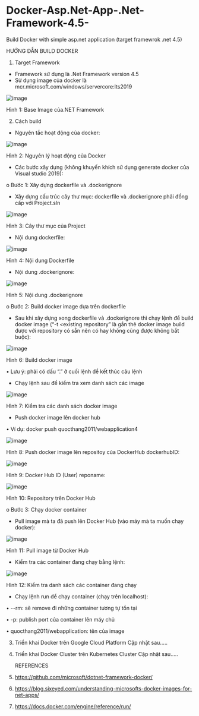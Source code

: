 # Docker-Asp.Net-App-.Net-Framework-4.5-
Build Docker with simple asp.net application (target framewrok .net 4.5)

HƯỚNG DẪN BUILD DOCKER 
1.	Target Framework
-	Framework sử dụng là .Net Framework version 4.5
-	Sử dụng image của docker là mcr.microsoft.com/windows/servercore:lts2019
 
 ![image](https://user-images.githubusercontent.com/49808778/124849258-a20ac480-dfc8-11eb-862d-4b24d575743e.png)

Hình 1: Base Image của.NET Framework

2.	Cách build
-	Nguyên tắc hoạt động của docker:
 
 ![image](https://user-images.githubusercontent.com/49808778/124849273-a7680f00-dfc8-11eb-8265-584b83404f47.png)

Hình 2: Nguyên lý hoạt động của Docker

-	Các bước xây dựng (không khuyến khích sử dụng generate docker của Visual studio 2019):

o	Bước 1: Xây dựng dockerfile và .dockerignore

+ Xây dựng cấu trúc cây thư mục: dockerfile và .dockerignore phải đồng cấp với Project.sln
 
 ![image](https://user-images.githubusercontent.com/49808778/124849292-acc55980-dfc8-11eb-9067-c8cc9254c7df.png)

Hình 3: Cây thư mục của Project

+ Nội dung dockerfile:
 
 ![image](https://user-images.githubusercontent.com/49808778/124849330-c23a8380-dfc8-11eb-8488-20e045fcfe1c.png)

Hình 4: Nội dung Dockerfile

+ Nội dung .dockerignore:
 
 ![image](https://user-images.githubusercontent.com/49808778/124849342-c8306480-dfc8-11eb-83fe-e28345dbd678.png)

Hình 5: Nội dung .dockerignore

o	Bước 2: Build docker image dựa trên dockerfile

+ Sau khi xây dựng xong dockerfile và .dockerignore thì chạy lệnh để build docker image (“-t <existing repository” là gắn thẻ docker image build được với repository có sẵn nên có hay không cũng được không bắt buộc):
 
 
 ![image](https://user-images.githubusercontent.com/49808778/124849356-d1213600-dfc8-11eb-88e8-7bb5b7811205.png)

Hình 6: Build docker image

•	Lưu ý: phải có dấu “.” ở cuối lệnh để kết thúc câu lệnh

+ Chạy lệnh sau để kiểm tra xem danh sách các image
 
 ![image](https://user-images.githubusercontent.com/49808778/124849365-d7171700-dfc8-11eb-88e9-d4bae107c64a.png)

Hình 7: Kiểm tra các danh sách docker image

+ Push docker image lên docker hub 
 
•	Ví dụ: docker push quocthang2011/webapplication4
 
 ![image](https://user-images.githubusercontent.com/49808778/124849378-dda58e80-dfc8-11eb-9f27-cd3e498590dd.png)

Hình 8: Push docker image lên repositoy của DockerHub
dockerhubID: 
 
 ![image](https://user-images.githubusercontent.com/49808778/124849385-e1d1ac00-dfc8-11eb-9e2c-07e989ace787.png)

Hình 9: Docker Hub ID (User)
reponame:
 
 ![image](https://user-images.githubusercontent.com/49808778/124849392-e4340600-dfc8-11eb-820b-4ae5a3b15ef1.png)

Hình 10: Repository trên Docker Hub

o	Bước 3: Chạy docker container

+ Pull image mà ta đã push lên Docker Hub (vào máy mà ta muốn chạy docker):
 
 ![image](https://user-images.githubusercontent.com/49808778/124849405-e8f8ba00-dfc8-11eb-87ee-98cfc84a6c1c.png)

Hình 11: Pull image từ Docker Hub

+ Kiểm tra các container đang chạy bằng lệnh: 
  
 ![image](https://user-images.githubusercontent.com/49808778/124849417-eeee9b00-dfc8-11eb-9464-364d8e4eba18.png)

Hình 12: Kiểm tra danh sách các container đang chạy

+ Chạy lệnh run để chạy container (chạy trên localhost):
 
•	--rm: sẽ remove đi những container tương tự tồn tại 

•	-p: publish port của container lên máy chủ

•	quocthang2011/webapplication: tên của image
 
3.	Triển khai Docker trên Google Cloud Platform
Cập nhật sau…..
4.	Triển khai Docker Cluster trên Kubernetes Cluster
Cập nhật sau…..
 
	REFERENCES
1.	https://github.com/microsoft/dotnet-framework-docker/
2.	https://blog.sixeyed.com/understanding-microsofts-docker-images-for-net-apps/
3.	https://docs.docker.com/engine/reference/run/

